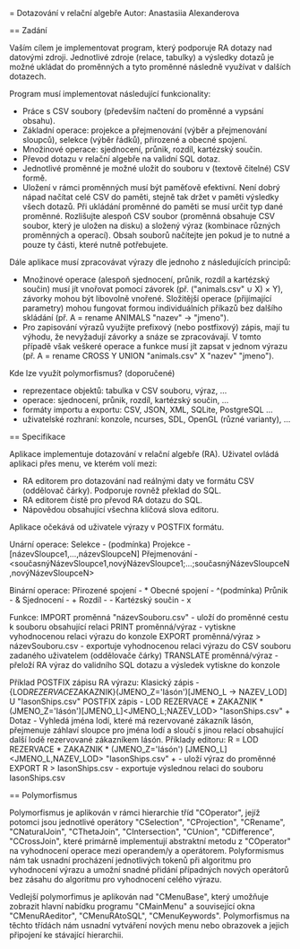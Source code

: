 = Dotazování v relační algebře
Autor: Anastasiia Alexanderova

== Zadání

Vaším cílem je implementovat program, který podporuje RA dotazy nad datovými zdroji. Jednotlivé zdroje (relace, tabulky) 
a výsledky dotazů je možné ukládat do proměnných a tyto proměnné následně využívat v dalších dotazech.

Program musí implementovat následující funkcionality:

- Práce s CSV soubory (především načtení do proměnné a vypsání obsahu).
- Základní operace: projekce a přejmenování (výběr a přejmenování sloupců), selekce (výběr řádků), přirozené a obecné spojení.
- Množinové operace: sjednocení, průnik, rozdíl, kartézský součin.
- Převod dotazu v relační algebře na validní SQL dotaz.
- Jednotlivé proměnné je možné uložit do souboru v (textově čitelné) CSV formě.
- Uložení v rámci proměnných musí být paměťově efektivní. Není dobrý nápad načítat celé CSV do paměti, stejně tak držet v paměti 
    výsledky všech dotazů. Při ukládání proměnné do paměti se musí určit typ dané proměnné. 
    Rozlišujte alespoň CSV soubor (proměnná obsahuje CSV soubor, který je uložen na disku) 
    a složený výraz (kombinace různých proměnných a operací). Obsah souborů načítejte jen pokud je to nutné a pouze ty části, které nutně potřebujete.

Dále aplikace musí zpracovávat výrazy dle jednoho z následujících principů:
- Množinové operace (alespoň sjednocení, průnik, rozdíl a kartézský součin) musí jít vnořovat pomocí závorek (př. ("animals.csv" ∪ X) × Y), 
    závorky mohou být libovolně vnořené. Složitější operace (přijímající parametry) mohou fungovat formou individuálních příkazů 
    bez dalšího skládání (př. A = rename ANIMALS "nazev" → "jmeno").
- Pro zapisování výrazů využijte prefixový (nebo postfixový) zápis, mají tu výhodu, že nevyžadují závorky a snáze se zpracovávají. 
    V tomto případě však veškeré operace a funkce musí jít zapsat v jednom výrazu (př. A = rename CROSS Y UNION "animals.csv" X "nazev" "jmeno").

Kde lze využít polymorfismus? (doporučené)

- reprezentace objektů: tabulka v CSV souboru, výraz, …
- operace: sjednocení, průnik, rozdíl, kartézský součin, …
- formáty importu a exportu: CSV, JSON, XML, SQLite, PostgreSQL …
- uživatelské rozhraní: konzole, ncurses, SDL, OpenGL (různé varianty), …

== Specifikace

Aplikace implementuje dotazování v relační algebře (RA). Uživatel ovládá aplikaci přes menu, ve kterém volí mezi:
- RA editorem pro dotazování nad reálnými daty ve formátu CSV (oddělovač čárky). Podporuje rovněž překlad do SQL.
- RA editorem čistě pro převod RA dotazu do SQL.
- Nápovědou obsahující všechna klíčová slova editoru.

Aplikace očekává od uživatele výrazy v POSTFIX formátu.

Unární operace:
Selekce             - (podmínka)
Projekce            - [názevSloupce1,...,názevSloupceN]
Přejmenování        - <současnýNázevSloupce1,novýNázevSloupce1;...;současnýNázevSloupceN,novýNázevSloupceN>

Binární operace:
Přirozené spojení   - *
Obecné spojení      - ^(podmínka)
Průnik              - &
Sjednocení          - +
Rozdíl              - -
Kartézský součin    - x

Funkce:
IMPORT proměnná "názevSouboru.csv"              - uloží do proměnné cestu k souboru obsahující relaci
PRINT proměnná/výraz                            - vytiskne vyhodnocenou relaci výrazu do konzole
EXPORT proměnná/výraz > názevSouboru.csv        - exportuje vyhodnocenou relaci výrazu do CSV souboru zadaného uživatelem (oddělovače čárky)
TRANSLATE proměnná/výraz                        - přeloží RA výraz do validního SQL dotazu a výsledek vytiskne do konzole

Příklad POSTFIX zápisu RA výrazu:
Klasický zápis  -   {LOD*REZERVACE*ZAKAZNIK}(JMENO_Z='Iásón')[JMENO_L → NAZEV_LOD] U "IasonShips.csv"
POSTFIX zápis   -   LOD REZERVACE * ZAKAZNIK * (JMENO_Z='Iásón')[JMENO_L]<JMENO_L;NAZEV_LOD> "IasonShips.csv" +
Dotaz           -   Vyhledá jména lodí, které má rezervované zákazník Iásón, přejmenuje záhlaví sloupce pro jména lodí
                    a sloučí s jinou relací obsahující další lodě rezervované zákazníkem Iásón.
Příklady editoru:
R = LOD REZERVACE * ZAKAZNIK * (JMENO_Z='Iásón') [JMENO_L]<JMENO_L,NAZEV_LOD> "IasonShips.csv" +     - uloží výraz do proměnné
EXPORT R > IasonShips.csv                                                                           - exportuje výslednou relaci do souboru IasonShips.csv

== Polymorfismus

Polymorfismus je aplikován v rámci hierarchie tříd "COperator", jejíž potomci jsou jednotlivé operátory
"CSelection", "CProjection", "CRename", "CNaturalJoin", "CThetaJoin", "CIntersection", "CUnion", "CDifference", "CCrossJoin",
které primárně implementují abstraktní metodu z "COperator" na vyhodnocení operace mezi operandem/y a operátorem.
Polyformismus nám tak usnadní procházení jednotlivých tokenů při algoritmu pro vyhodnocení výrazu a umožní snadné
přidání případných nových operátorů bez zásahu do algoritmu pro vyhodnocení celého výrazu.

Vedlejší polymorfimus je aplikován nad "CMenuBase", který umožňuje zobrazit hlavní nabídku programu "CMainMenu" 
a související okna "CMenuRAeditor", "CMenuRAtoSQL", "CMenuKeywords". Polymorfismus na těchto třídách nám usnadní
vytváření nových menu nebo obrazovek a jejich připojení ke stávající hierarchii.